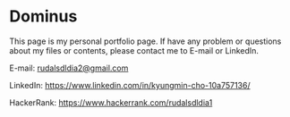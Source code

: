 # Dominus
This page is my personal portfolio page.
If have any problem or questions about my files or contents, please contact me to E-mail or LinkedIn.

E-mail: rudalsdldia2@gmail.com

LinkedIn: https://www.linkedin.com/in/kyungmin-cho-10a757136/

HackerRank: https://www.hackerrank.com/rudalsdldia1
